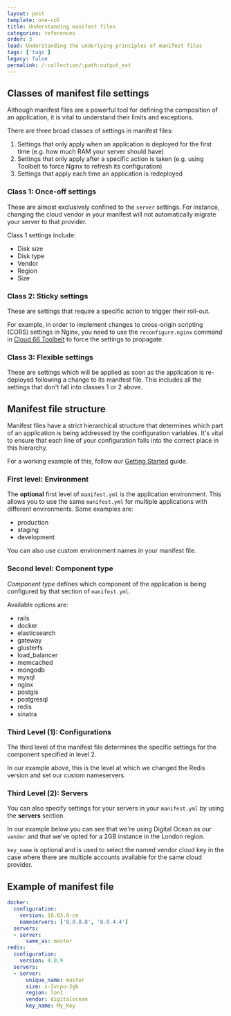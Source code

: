 ```yaml
---
layout: post
template: one-col
title: Understanding manifest files
categories: references
order: 3
lead: Understanding the underlying principles of manifest files
tags: ['tags']
legacy: false
permalink: /:collection/:path:output_ext
---
```


## Classes of manifest file settings

Although manifest files are a powerful tool for defining the composition of an application, it is vital to understand their limits and exceptions. 

There are three broad classes of settings in manifest files:

1. Settings that only apply when an application is deployed for the first time (e.g. how much RAM your server should have)
2. Settings that only apply after a specific action is taken (e.g. using Toolbelt to force Nginx to refresh its configuration)
3. Settings that apply each time an application is redeployed

### Class 1: Once-off settings

These are almost exclusively confined to the `server` settings. For instance, changing the cloud vendor in your manifest will not automatically migrate your server to that provider. 

Class 1 settings include:

* Disk size 
* Disk type
* Vendor
* Region
* Size

### Class 2: Sticky settings

These are settings that require a specific action to trigger their roll-out. 

For example, in order to implement changes to cross-origin scripting (CORS) settings in Nginx, you need to use the `reconfigure.nginx` command in [Cloud 66 Toolbelt](/maestro/references/toolbelt.html) to force the settings to propagate.


### Class 3: Flexible settings

These are settings which will be applied as soon as the application is re-deployed following a change to its manifest file. This includes all the settings that don't fall into classes 1 or 2 above.


## Manifest file structure

Manifest files have a strict hierarchical structure that determines which part of an application is being addressed by the configuration variables. It's vital to ensure that each line of your configuration falls into the correct place in this hierarchy.

For a working example of this, follow our [Getting Started](/maestro/quickstarts/getting-started-with-manifest.html) guide.

### First level: Environment

The **optional** first level of `manifest.yml` is the application environment. This allows you to use the same `manifest.yml` for multiple applications with different environments. Some examples are:

- production
- staging
- development

You can also use custom environment names in your manifest file.

### Second level: Component type

*Component type* defines which component of the application is being configured by that section of `manifest.yml`. 

Available options are:

- rails
- docker
- elasticsearch
- gateway
- glusterfs
- load_balancer
- memcached
- mongodb
- mysql
- nginx
- postgis
- postgresql
- redis
- sinatra

### Third Level (1): Configurations

The third level of the manifest file determines the specific settings for the component specified in level 2. 

In our example above, this is the level at which we changed the Redis version and set our custom nameservers. 

### Third Level (2): Servers

You can also specify settings for your servers in your  `manifest.yml` by using the **servers** section. 

In our example below you can see that we're using Digital Ocean as our `vendor` and that we've opted for a 2GB instance in the London region. 

`key_name` is optional and is used to select the named vendor cloud key in the case where there are multiple accounts available for the same cloud provider.

## Example of manifest file

```yaml
docker:
  configuration:
    version: 18.03.0-ce
    nameservers: ['8.8.8.8', '8.8.4.4']
  servers:
  - server:
      same_as: master
redis:
  configuration:
    version: 4.0.9
  servers:
  - server:
      unique_name: master
      size: s-2vcpu-2gb
      region: lon1
      vendor: digitalocean
      key_name: My_Key
```

